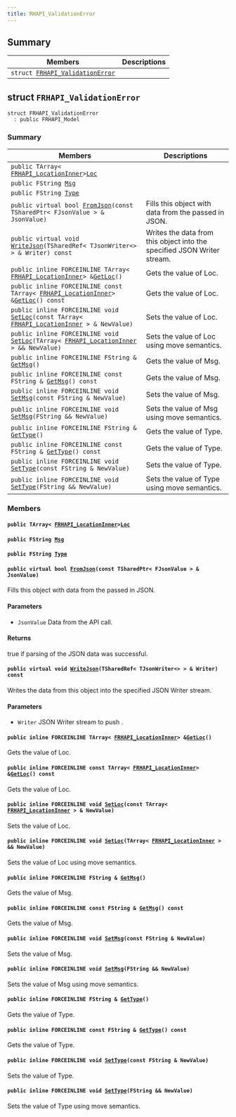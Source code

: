 ```yaml
---
title: RHAPI_ValidationError
---
```


## Summary

 Members                        | Descriptions                                
--------------------------------|---------------------------------------------
`struct `[`FRHAPI_ValidationError`](#structFRHAPI__ValidationError) | 

## struct `FRHAPI_ValidationError` <a id="structFRHAPI__ValidationError"></a>

```
struct FRHAPI_ValidationError
  : public FRHAPI_Model
```

### Summary

 Members                        | Descriptions                                
--------------------------------|---------------------------------------------
`public TArray< `[`FRHAPI_LocationInner`](RHAPI_LocationInner.md#structFRHAPI__LocationInner)` > `[`Loc`](#structFRHAPI__ValidationError_1a1a98d9fa06ac2d429c8dfc06f71e6095) | 
`public FString `[`Msg`](#structFRHAPI__ValidationError_1aad95bbd2a625698ef454b0b973bd3b4c) | 
`public FString `[`Type`](#structFRHAPI__ValidationError_1a8e9d427414bc73fe37828220e2cc8d18) | 
`public virtual bool `[`FromJson`](#structFRHAPI__ValidationError_1a5292552a28b325837314a85273c37612)`(const TSharedPtr< FJsonValue > & JsonValue)` | Fills this object with data from the passed in JSON.
`public virtual void `[`WriteJson`](#structFRHAPI__ValidationError_1a5771c3c64fe11f17422786eef8d3f9f2)`(TSharedRef< TJsonWriter<> > & Writer) const` | Writes the data from this object into the specified JSON Writer stream.
`public inline FORCEINLINE TArray< `[`FRHAPI_LocationInner`](RHAPI_LocationInner.md#structFRHAPI__LocationInner)` > & `[`GetLoc`](#structFRHAPI__ValidationError_1a7166c892530682e5e1992997ed9a0305)`()` | Gets the value of Loc.
`public inline FORCEINLINE const TArray< `[`FRHAPI_LocationInner`](RHAPI_LocationInner.md#structFRHAPI__LocationInner)` > & `[`GetLoc`](#structFRHAPI__ValidationError_1aa9d05400718c9d43e68b8c8267150e65)`() const` | Gets the value of Loc.
`public inline FORCEINLINE void `[`SetLoc`](#structFRHAPI__ValidationError_1a636d4e68b25f4118e848e38db3509890)`(const TArray< `[`FRHAPI_LocationInner`](RHAPI_LocationInner.md#structFRHAPI__LocationInner)` > & NewValue)` | Sets the value of Loc.
`public inline FORCEINLINE void `[`SetLoc`](#structFRHAPI__ValidationError_1a29087e6f576981cc1e4a03d3cd9573f4)`(TArray< `[`FRHAPI_LocationInner`](RHAPI_LocationInner.md#structFRHAPI__LocationInner)` > && NewValue)` | Sets the value of Loc using move semantics.
`public inline FORCEINLINE FString & `[`GetMsg`](#structFRHAPI__ValidationError_1a569990179b4e199a48a26d11484b4f95)`()` | Gets the value of Msg.
`public inline FORCEINLINE const FString & `[`GetMsg`](#structFRHAPI__ValidationError_1ace511a31ac11390759dad611f644f7fe)`() const` | Gets the value of Msg.
`public inline FORCEINLINE void `[`SetMsg`](#structFRHAPI__ValidationError_1a155fe5d260592408e370c28b31880d65)`(const FString & NewValue)` | Sets the value of Msg.
`public inline FORCEINLINE void `[`SetMsg`](#structFRHAPI__ValidationError_1accd8cbd3abf444b96cc26e3ab042987a)`(FString && NewValue)` | Sets the value of Msg using move semantics.
`public inline FORCEINLINE FString & `[`GetType`](#structFRHAPI__ValidationError_1a374144e8796647fa7ee1ba3e8c27c978)`()` | Gets the value of Type.
`public inline FORCEINLINE const FString & `[`GetType`](#structFRHAPI__ValidationError_1a4c5dc5e3cabc95a33456a0b9a75a7a2f)`() const` | Gets the value of Type.
`public inline FORCEINLINE void `[`SetType`](#structFRHAPI__ValidationError_1a66eb48a6a183e70e22d5d973113b6eb6)`(const FString & NewValue)` | Sets the value of Type.
`public inline FORCEINLINE void `[`SetType`](#structFRHAPI__ValidationError_1a2e2c231c6a09d91a83ed30a337ff86e2)`(FString && NewValue)` | Sets the value of Type using move semantics.

### Members

#### `public TArray< `[`FRHAPI_LocationInner`](RHAPI_LocationInner.md#structFRHAPI__LocationInner)` > `[`Loc`](#structFRHAPI__ValidationError_1a1a98d9fa06ac2d429c8dfc06f71e6095) <a id="structFRHAPI__ValidationError_1a1a98d9fa06ac2d429c8dfc06f71e6095"></a>

#### `public FString `[`Msg`](#structFRHAPI__ValidationError_1aad95bbd2a625698ef454b0b973bd3b4c) <a id="structFRHAPI__ValidationError_1aad95bbd2a625698ef454b0b973bd3b4c"></a>

#### `public FString `[`Type`](#structFRHAPI__ValidationError_1a8e9d427414bc73fe37828220e2cc8d18) <a id="structFRHAPI__ValidationError_1a8e9d427414bc73fe37828220e2cc8d18"></a>

#### `public virtual bool `[`FromJson`](#structFRHAPI__ValidationError_1a5292552a28b325837314a85273c37612)`(const TSharedPtr< FJsonValue > & JsonValue)` <a id="structFRHAPI__ValidationError_1a5292552a28b325837314a85273c37612"></a>

Fills this object with data from the passed in JSON.

#### Parameters
* `JsonValue` Data from the API call.

#### Returns
true if parsing of the JSON data was successful.

#### `public virtual void `[`WriteJson`](#structFRHAPI__ValidationError_1a5771c3c64fe11f17422786eef8d3f9f2)`(TSharedRef< TJsonWriter<> > & Writer) const` <a id="structFRHAPI__ValidationError_1a5771c3c64fe11f17422786eef8d3f9f2"></a>

Writes the data from this object into the specified JSON Writer stream.

#### Parameters
* `Writer` JSON Writer stream to push .

#### `public inline FORCEINLINE TArray< `[`FRHAPI_LocationInner`](RHAPI_LocationInner.md#structFRHAPI__LocationInner)` > & `[`GetLoc`](#structFRHAPI__ValidationError_1a7166c892530682e5e1992997ed9a0305)`()` <a id="structFRHAPI__ValidationError_1a7166c892530682e5e1992997ed9a0305"></a>

Gets the value of Loc.

#### `public inline FORCEINLINE const TArray< `[`FRHAPI_LocationInner`](RHAPI_LocationInner.md#structFRHAPI__LocationInner)` > & `[`GetLoc`](#structFRHAPI__ValidationError_1aa9d05400718c9d43e68b8c8267150e65)`() const` <a id="structFRHAPI__ValidationError_1aa9d05400718c9d43e68b8c8267150e65"></a>

Gets the value of Loc.

#### `public inline FORCEINLINE void `[`SetLoc`](#structFRHAPI__ValidationError_1a636d4e68b25f4118e848e38db3509890)`(const TArray< `[`FRHAPI_LocationInner`](RHAPI_LocationInner.md#structFRHAPI__LocationInner)` > & NewValue)` <a id="structFRHAPI__ValidationError_1a636d4e68b25f4118e848e38db3509890"></a>

Sets the value of Loc.

#### `public inline FORCEINLINE void `[`SetLoc`](#structFRHAPI__ValidationError_1a29087e6f576981cc1e4a03d3cd9573f4)`(TArray< `[`FRHAPI_LocationInner`](RHAPI_LocationInner.md#structFRHAPI__LocationInner)` > && NewValue)` <a id="structFRHAPI__ValidationError_1a29087e6f576981cc1e4a03d3cd9573f4"></a>

Sets the value of Loc using move semantics.

#### `public inline FORCEINLINE FString & `[`GetMsg`](#structFRHAPI__ValidationError_1a569990179b4e199a48a26d11484b4f95)`()` <a id="structFRHAPI__ValidationError_1a569990179b4e199a48a26d11484b4f95"></a>

Gets the value of Msg.

#### `public inline FORCEINLINE const FString & `[`GetMsg`](#structFRHAPI__ValidationError_1ace511a31ac11390759dad611f644f7fe)`() const` <a id="structFRHAPI__ValidationError_1ace511a31ac11390759dad611f644f7fe"></a>

Gets the value of Msg.

#### `public inline FORCEINLINE void `[`SetMsg`](#structFRHAPI__ValidationError_1a155fe5d260592408e370c28b31880d65)`(const FString & NewValue)` <a id="structFRHAPI__ValidationError_1a155fe5d260592408e370c28b31880d65"></a>

Sets the value of Msg.

#### `public inline FORCEINLINE void `[`SetMsg`](#structFRHAPI__ValidationError_1accd8cbd3abf444b96cc26e3ab042987a)`(FString && NewValue)` <a id="structFRHAPI__ValidationError_1accd8cbd3abf444b96cc26e3ab042987a"></a>

Sets the value of Msg using move semantics.

#### `public inline FORCEINLINE FString & `[`GetType`](#structFRHAPI__ValidationError_1a374144e8796647fa7ee1ba3e8c27c978)`()` <a id="structFRHAPI__ValidationError_1a374144e8796647fa7ee1ba3e8c27c978"></a>

Gets the value of Type.

#### `public inline FORCEINLINE const FString & `[`GetType`](#structFRHAPI__ValidationError_1a4c5dc5e3cabc95a33456a0b9a75a7a2f)`() const` <a id="structFRHAPI__ValidationError_1a4c5dc5e3cabc95a33456a0b9a75a7a2f"></a>

Gets the value of Type.

#### `public inline FORCEINLINE void `[`SetType`](#structFRHAPI__ValidationError_1a66eb48a6a183e70e22d5d973113b6eb6)`(const FString & NewValue)` <a id="structFRHAPI__ValidationError_1a66eb48a6a183e70e22d5d973113b6eb6"></a>

Sets the value of Type.

#### `public inline FORCEINLINE void `[`SetType`](#structFRHAPI__ValidationError_1a2e2c231c6a09d91a83ed30a337ff86e2)`(FString && NewValue)` <a id="structFRHAPI__ValidationError_1a2e2c231c6a09d91a83ed30a337ff86e2"></a>

Sets the value of Type using move semantics.


